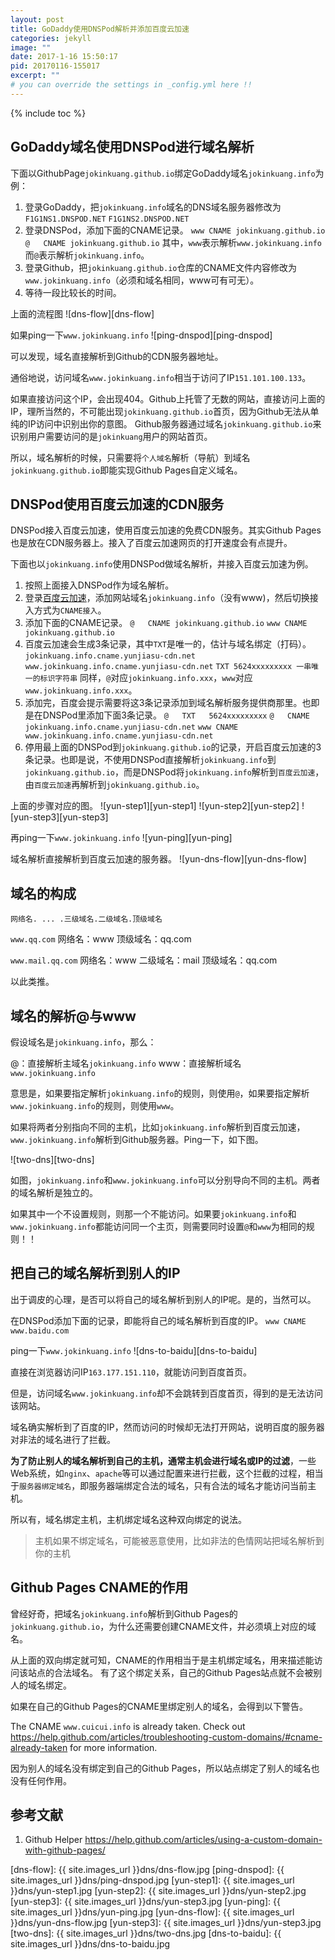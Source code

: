 ```yaml
---
layout: post
title: GoDaddy使用DNSPod解析并添加百度云加速
categories: jekyll
image: ""
date: 2017-1-16 15:50:17
pid: 20170116-155017
excerpt: ""
# you can override the settings in _config.yml here !!
---
```


{% include toc %}

## GoDaddy域名使用DNSPod进行域名解析
下面以GithubPage`jokinkuang.github.io`绑定GoDaddy域名`jokinkuang.info`为例：

1. 登录GoDaddy，把`jokinkuang.info`域名的DNS域名服务器修改为
   `F1G1NS1.DNSPOD.NET`
   `F1G1NS2.DNSPOD.NET`
2. 登录DNSPod，添加下面的CNAME记录。
   `www CNAME jokinkuang.github.io`
   `@   CNAME jokinkuang.github.io`
   其中，`www`表示解析`www.jokinkuang.info`而`@`表示解析`jokinkuang.info`。
3. 登录Github，把`jokinkuang.github.io`仓库的CNAME文件内容修改为`www.jokinkuang.info`（必须和域名相同，www可有可无）。
4. 等待一段比较长的时间。

上面的流程图
![dns-flow][dns-flow]

如果ping一下`www.jokinkuang.info`
![ping-dnspod][ping-dnspod]

可以发现，域名直接解析到Github的CDN服务器地址。

通俗地说，访问域名`www.jokinkuang.info`相当于访问了IP`151.101.100.133`。

如果直接访问这个IP，会出现404。Github上托管了无数的网站，直接访问上面的IP，理所当然的，不可能出现`jokinkuang.github.io`首页，因为Github无法从单纯的IP访问中识别出你的意图。
Github服务器通过域名`jokinkuang.github.io`来识别用户需要访问的是`jokinkuang`用户的网站首页。

所以，域名解析的时候，只需要将`个人域名`解析（导航）到域名`jokinkuang.github.io`即能实现Github Pages自定义域名。


## DNSPod使用百度云加速的CDN服务
DNSPod接入百度云加速，使用百度云加速的免费CDN服务。其实Github Pages也是放在CDN服务器上。接入了百度云加速网页的打开速度会有点提升。

下面也以`jokinkuang.info`使用DNSPod做域名解析，并接入百度云加速为例。

1. 按照上面接入DNSPod作为域名解析。
2. 登录[百度云加速](http://su.baidu.com)，添加网站域名`jokinkuang.info`（没有www)，然后切换接入方式为`CNAME接入`。
3. 添加下面的CNAME记录。
  `@   CNAME jokinkuang.github.io`
  `www CNAME jokinkuang.github.io`
4. 百度云加速会生成3条记录，其中`TXT`是唯一的，估计与域名绑定（打码）。
  `jokinkuang.info.cname.yunjiasu-cdn.net`
  `www.jokinkuang.info.cname.yunjiasu-cdn.net`
  `TXT 5624xxxxxxxxx 一串唯一的标识字符串`
  同样，`@`对应`jokinkuang.info.xxx`，`www`对应`www.jokinkuang.info.xxx`。
5. 添加完，百度会提示需要将这3条记录添加到域名解析服务提供商那里。也即是在DNSPod里添加下面3条记录。
  `@   TXT   5624xxxxxxxxx`
  `@   CNAME jokinkuang.info.cname.yunjiasu-cdn.net`
  `www CNAME www.jokinkuang.info.cname.yunjiasu-cdn.net`
6. 停用最上面的DNSPod到`jokinkuang.github.io`的记录，开启百度云加速的3条记录。也即是说，不使用DNSPod直接解析`jokinkuang.info`到`jokinkuang.github.io`，而是DNSPod将`jokinkuang.info`解析到`百度云加速`，由`百度云加速`再解析到`jokinkuang.github.io`。

上面的步骤对应的图。
![yun-step1][yun-step1]
![yun-step2][yun-step2]
![yun-step3][yun-step3]

再ping一下`www.jokinkuang.info`
![yun-ping][yun-ping]

域名解析直接解析到百度云加速的服务器。
![yun-dns-flow][yun-dns-flow]

## 域名的构成
`网络名. ... .三级域名.二级域名.顶级域名`

`www.qq.com`
网络名：www
顶级域名：qq.com

`www.mail.qq.com`
网络名：www
二级域名：mail
顶级域名：qq.com

以此类推。

## 域名的解析@与www
假设域名是`jokinkuang.info`，那么：

@：直接解析主域名`jokinkuang.info`
www：直接解析域名`www.jokinkuang.info`

意思是，如果要指定解析`jokinkuang.info`的规则，则使用`@`，如果要指定解析`www.jokinkuang.info`的规则，则使用`www`。

如果将两者分别指向不同的主机，比如`jokinkuang.info`解析到百度云加速，`www.jokinkuang.info`解析到Github服务器。Ping一下，如下图。

![two-dns][two-dns]

如图，`jokinkuang.info`和`www.jokinkuang.info`可以分别导向不同的主机。两者的域名解析是独立的。

如果其中一个不设置规则，则那一个不能访问。如果要`jokinkuang.info`和`www.jokinkuang.info`都能访问同一个主页，则需要同时设置`@`和`www`为相同的规则！！

## 把自己的域名解析到别人的IP
出于调皮的心理，是否可以将自己的域名解析到别人的IP呢。是的，当然可以。

在DNSPod添加下面的记录，即能将自己的域名解析到百度的IP。
`www CNAME www.baidu.com`

ping一下`www.jokinkuang.info`
![dns-to-baidu][dns-to-baidu]

直接在浏览器访问IP`163.177.151.110`，就能访问到百度首页。

但是，访问域名`www.jokinkuang.info`却不会跳转到百度首页，得到的是无法访问该网站。

域名确实解析到了百度的IP，然而访问的时候却无法打开网站，说明百度的服务器对非法的域名进行了拦截。

**为了防止别人的域名解析到自己的主机，通常主机会进行域名或IP的过滤**，一些Web系统，如`nginx`、`apache`等可以通过配置来进行拦截，这个拦截的过程，相当于`服务器绑定域名`，即服务器端绑定合法的域名，只有合法的域名才能访问当前主机。

所以有，域名绑定主机，主机绑定域名这种双向绑定的说法。

> 主机如果不绑定域名，可能被恶意使用，比如非法的色情网站把域名解析到你的主机

## Github Pages CNAME的作用
曾经好奇，把域名`jokinkuang.info`解析到Github Pages的`jokinkuang.github.io`，为什么还需要创建CNAME文件，并必须填上对应的域名。

从上面的双向绑定就可知，CNAME的作用相当于是主机绑定域名，用来描述能访问该站点的合法域名。
有了这个绑定关系，自己的Github Pages站点就不会被别人的域名绑定。

如果在自己的Github Pages的CNAME里绑定别人的域名，会得到以下警告。

The CNAME `www.cuicui.info` is already taken. Check out https://help.github.com/articles/troubleshooting-custom-domains/#cname-already-taken for more information.

因为别人的域名没有绑定到自己的Github Pages，所以站点绑定了别人的域名也没有任何作用。

## 参考文献
1. Github Helper <https://help.github.com/articles/using-a-custom-domain-with-github-pages/>

[dns-flow]: {{ site.images_url }}dns/dns-flow.jpg
[ping-dnspod]: {{ site.images_url }}dns/ping-dnspod.jpg
[yun-step1]: {{ site.images_url }}dns/yun-step1.jpg
[yun-step2]: {{ site.images_url }}dns/yun-step2.jpg
[yun-step3]: {{ site.images_url }}dns/yun-step3.jpg
[yun-ping]: {{ site.images_url }}dns/yun-ping.jpg
[yun-dns-flow]: {{ site.images_url }}dns/yun-dns-flow.jpg
[yun-step3]: {{ site.images_url }}dns/yun-step3.jpg
[two-dns]: {{ site.images_url }}dns/two-dns.jpg
[dns-to-baidu]: {{ site.images_url }}dns/dns-to-baidu.jpg
